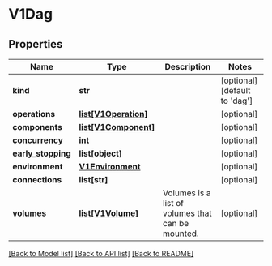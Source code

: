 # V1Dag


## Properties
Name | Type | Description | Notes
------------ | ------------- | ------------- | -------------
**kind** | **str** |  | [optional] [default to 'dag']
**operations** | [**list[V1Operation]**](V1Operation.md) |  | [optional] 
**components** | [**list[V1Component]**](V1Component.md) |  | [optional] 
**concurrency** | **int** |  | [optional] 
**early_stopping** | **list[object]** |  | [optional] 
**environment** | [**V1Environment**](V1Environment.md) |  | [optional] 
**connections** | **list[str]** |  | [optional] 
**volumes** | [**list[V1Volume]**](V1Volume.md) | Volumes is a list of volumes that can be mounted. | [optional] 

[[Back to Model list]](../README.md#documentation-for-models) [[Back to API list]](../README.md#documentation-for-api-endpoints) [[Back to README]](../README.md)


